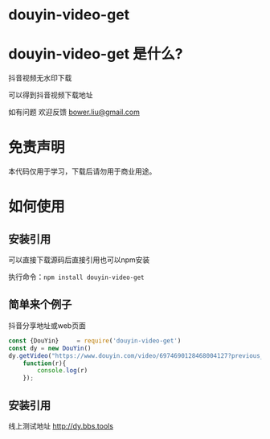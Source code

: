 # douyin-video-get
 
# douyin-video-get 是什么?

抖音视频无水印下载

可以得到抖音视频下载地址

如有问题 欢迎反馈 bower.liu@gmail.com
 
# 免责声明

本代码仅用于学习，下载后请勿用于商业用途。

# 如何使用
## 安装引用

可以直接下载源码后直接引用也可以npm安装

执行命令：`npm install douyin-video-get`
 
## 简单来个例子 
抖音分享地址或web页面
```javascript
const {DouYin}     = require('douyin-video-get')
const dy = new DouYin()
dy.getVideo("https://www.douyin.com/video/6974690128468004127?previous_page=main_page&tab_name=home",
    function(r){
        console.log(r)
    });

```
## 安装引用
线上测试地址 http://dy.bbs.tools